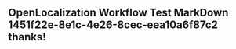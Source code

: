 <properties
ms.topic="hero-topic"
ms.test1="hero-topic"
ms.test2="test"/>


## OpenLocalization Workflow Test MarkDown 1451f22e-8e1c-4e26-8cec-eea10a6f87c2 thanks!



<!--HONumber=Aug16_HO3-->



